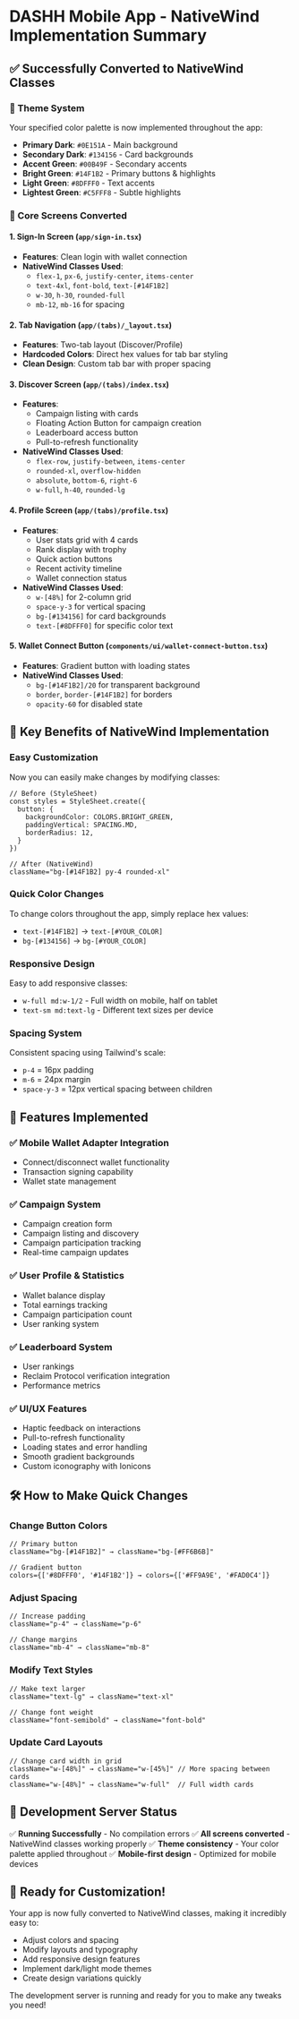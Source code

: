 # DASHH Mobile App - NativeWind Implementation Summary

## ✅ Successfully Converted to NativeWind Classes

### 🎨 Theme System
Your specified color palette is now implemented throughout the app:
- **Primary Dark**: `#0E151A` - Main background
- **Secondary Dark**: `#134156` - Card backgrounds
- **Accent Green**: `#00B49F` - Secondary accents
- **Bright Green**: `#14F1B2` - Primary buttons & highlights
- **Light Green**: `#8DFFF0` - Text accents
- **Lightest Green**: `#C5FFF8` - Subtle highlights

### 📱 Core Screens Converted

#### 1. Sign-In Screen (`app/sign-in.tsx`)
- **Features**: Clean login with wallet connection
- **NativeWind Classes Used**:
  - `flex-1`, `px-6`, `justify-center`, `items-center`
  - `text-4xl`, `font-bold`, `text-[#14F1B2]`
  - `w-30`, `h-30`, `rounded-full`
  - `mb-12`, `mb-16` for spacing

#### 2. Tab Navigation (`app/(tabs)/_layout.tsx`)
- **Features**: Two-tab layout (Discover/Profile)
- **Hardcoded Colors**: Direct hex values for tab bar styling
- **Clean Design**: Custom tab bar with proper spacing

#### 3. Discover Screen (`app/(tabs)/index.tsx`)
- **Features**: 
  - Campaign listing with cards
  - Floating Action Button for campaign creation
  - Leaderboard access button
  - Pull-to-refresh functionality
- **NativeWind Classes Used**:
  - `flex-row`, `justify-between`, `items-center`
  - `rounded-xl`, `overflow-hidden`
  - `absolute`, `bottom-6`, `right-6`
  - `w-full`, `h-40`, `rounded-lg`

#### 4. Profile Screen (`app/(tabs)/profile.tsx`)
- **Features**:
  - User stats grid with 4 cards
  - Rank display with trophy
  - Quick action buttons
  - Recent activity timeline
  - Wallet connection status
- **NativeWind Classes Used**:
  - `w-[48%]` for 2-column grid
  - `space-y-3` for vertical spacing
  - `bg-[#134156]` for card backgrounds
  - `text-[#8DFFF0]` for specific color text

#### 5. Wallet Connect Button (`components/ui/wallet-connect-button.tsx`)
- **Features**: Gradient button with loading states
- **NativeWind Classes Used**:
  - `bg-[#14F1B2]/20` for transparent background
  - `border`, `border-[#14F1B2]` for borders
  - `opacity-60` for disabled state

## 🎯 Key Benefits of NativeWind Implementation

### Easy Customization
Now you can easily make changes by modifying classes:

```tsx
// Before (StyleSheet)
const styles = StyleSheet.create({
  button: {
    backgroundColor: COLORS.BRIGHT_GREEN,
    paddingVertical: SPACING.MD,
    borderRadius: 12,
  }
})

// After (NativeWind)
className="bg-[#14F1B2] py-4 rounded-xl"
```

### Quick Color Changes
To change colors throughout the app, simply replace hex values:
- `text-[#14F1B2]` → `text-[#YOUR_COLOR]`
- `bg-[#134156]` → `bg-[#YOUR_COLOR]`

### Responsive Design
Easy to add responsive classes:
- `w-full md:w-1/2` - Full width on mobile, half on tablet
- `text-sm md:text-lg` - Different text sizes per device

### Spacing System
Consistent spacing using Tailwind's scale:
- `p-4` = 16px padding
- `m-6` = 24px margin
- `space-y-3` = 12px vertical spacing between children

## 🚀 Features Implemented

### ✅ Mobile Wallet Adapter Integration
- Connect/disconnect wallet functionality
- Transaction signing capability
- Wallet state management

### ✅ Campaign System
- Campaign creation form
- Campaign listing and discovery
- Campaign participation tracking
- Real-time campaign updates

### ✅ User Profile & Statistics
- Wallet balance display
- Total earnings tracking
- Campaign participation count
- User ranking system

### ✅ Leaderboard System
- User rankings
- Reclaim Protocol verification integration
- Performance metrics

### ✅ UI/UX Features
- Haptic feedback on interactions
- Pull-to-refresh functionality
- Loading states and error handling
- Smooth gradient backgrounds
- Custom iconography with Ionicons

## 🛠 How to Make Quick Changes

### Change Button Colors
```tsx
// Primary button
className="bg-[#14F1B2]" → className="bg-[#FF6B6B]"

// Gradient button
colors={['#8DFFF0', '#14F1B2']} → colors={['#FF9A9E', '#FAD0C4']}
```

### Adjust Spacing
```tsx
// Increase padding
className="p-4" → className="p-6"

// Change margins
className="mb-4" → className="mb-8"
```

### Modify Text Styles
```tsx
// Make text larger
className="text-lg" → className="text-xl"

// Change font weight
className="font-semibold" → className="font-bold"
```

### Update Card Layouts
```tsx
// Change card width in grid
className="w-[48%]" → className="w-[45%]" // More spacing between cards
className="w-[48%]" → className="w-full"  // Full width cards
```

## 📱 Development Server Status
✅ **Running Successfully** - No compilation errors
✅ **All screens converted** - NativeWind classes working properly
✅ **Theme consistency** - Your color palette applied throughout
✅ **Mobile-first design** - Optimized for mobile devices

## 🎉 Ready for Customization!
Your app is now fully converted to NativeWind classes, making it incredibly easy to:
- Adjust colors and spacing
- Modify layouts and typography
- Add responsive design features
- Implement dark/light mode themes
- Create design variations quickly

The development server is running and ready for you to make any tweaks you need!
